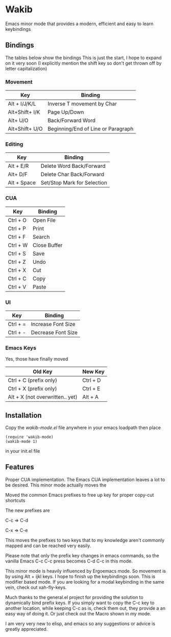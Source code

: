 # Wakib

Emacs minor mode that provides a modern, efficient and easy
to learn keybindings

## Bindings

The tables below show the bindings
This is just the start, I hope to expand on it very soon
(I explicitly mention the shift key so don't get thrown off by letter capitalization)

### Movement

| Key            | Binding                            |
| ---            | ---                                |
| Alt + I/J/K/L  | Inverse T movement by Char         |
| Alt+Shift+ I/K | Page Up/Down                       |
| Alt+ U/O       | Back/Forward Word                  |
| Alt+Shift+ U/O | Beginning/End of Line or Paragraph |

### Editing

| Key         | Binding                     |
| ---         | ---                         |
| Alt + E/R   | Delete Word Back/Forward    |
| Alt+ D/F    | Delete Char Back/Forward    |
| Alt + Space | Set/Stop Mark for Selection |


### CUA

| Key      | Binding      |
| ---      | ---          |
| Ctrl + O | Open File    |
| Ctrl + P | Print        |
| Ctrl + F | Search       |
| Ctrl + W | Close Buffer |
| Ctrl + S | Save         |
| Ctrl + Z | Undo         |
| Ctrl + X | Cut          |
| Ctrl + C | Copy         |
| Ctrl + V | Paste        |


### UI

| Key      | Binding            |
| ---      | ---                |
| Ctrl + = | Increase Font Size |
| Ctrl + - | Decrease Font Size |



### Emacs Keys

Yes, those have finally moved

| Old Key                          | New Key  |
| ---                              | ---      |
| Ctrl + C (prefix only)           | Ctrl + D |
| Ctrl + X (prefix only)           | Ctrl + E |
| Alt + X  (not overwritten.. yet) | Alt + A  |



## Installation

Copy the *wakib-mode.el* file anywhere in your emacs loadpath
then place

```
(require 'wakib-mode)
(wakib-mode 1)
```
in your init.el file

## Features

Proper CUA implementation. The Emacs CUA implementation leaves a lot to be desired.
This minor mode actually moves the 



Moved the common Emacs prefixes to free up key for proper copy-cut shortcuts

The new prefixes are

C-c => C-d

C-x => C-e

This moves the prefixes to two keys that to my knowledge aren't commonly mapped
and can be reached very easily.

Please note that only the prefix key changes in emacs commands, so the vanilla
Emacs C-c C-c press becomes C-d C-c in this mode.

This minor mode is heavily influenced by Ergoemacs mode. So movement is by
using Alt + ijkl keys. I hope to finish up the keybindings soon. This is
modifier based mode. If you are looking for a modal keybinding in the same
vein, check out xah-fly-keys.

Much thanks to the general.el project for providing the solution to
dynamically bind prefix keys. If you simply want to copy the C-c key
to another location, while keeping C-c as is, check them out, they provide a
an easy way of doing it. Or just check out the Macro shown in my mode.

I am very very new to elisp, and emacs so any suggestions or advice is
greatly appreciated.
